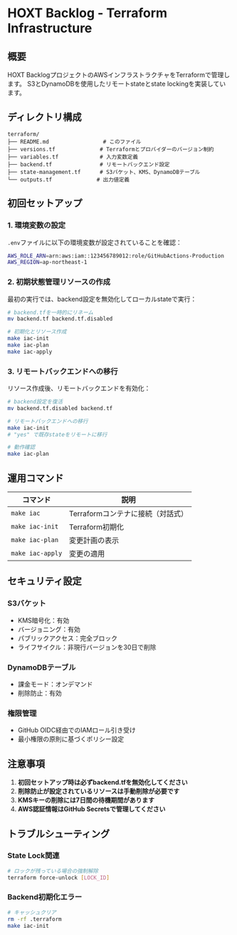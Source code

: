 # HOXT Backlog - Terraform Infrastructure

## 概要

HOXT BacklogプロジェクトのAWSインフラストラクチャをTerraformで管理します。
S3とDynamoDBを使用したリモートstateとstate lockingを実装しています。

## ディレクトリ構成

```
terraform/
├── README.md                 # このファイル
├── versions.tf              # Terraformとプロバイダーのバージョン制約
├── variables.tf             # 入力変数定義
├── backend.tf               # リモートバックエンド設定
├── state-management.tf      # S3バケット、KMS、DynamoDBテーブル
└── outputs.tf              # 出力値定義
```

## 初回セットアップ

### 1. 環境変数の設定

`.env`ファイルに以下の環境変数が設定されていることを確認：

```bash
AWS_ROLE_ARN=arn:aws:iam::123456789012:role/GitHubActions-Production
AWS_REGION=ap-northeast-1
```

### 2. 初期状態管理リソースの作成

最初の実行では、backend設定を無効化してローカルstateで実行：

```bash
# backend.tfを一時的にリネーム
mv backend.tf backend.tf.disabled

# 初期化とリソース作成
make iac-init
make iac-plan
make iac-apply
```

### 3. リモートバックエンドへの移行

リソース作成後、リモートバックエンドを有効化：

```bash
# backend設定を復活
mv backend.tf.disabled backend.tf

# リモートバックエンドへの移行
make iac-init
# "yes" で既存stateをリモートに移行

# 動作確認
make iac-plan
```

## 運用コマンド

| コマンド | 説明 |
|----------|------|
| `make iac` | Terraformコンテナに接続（対話式） |
| `make iac-init` | Terraform初期化 |
| `make iac-plan` | 変更計画の表示 |
| `make iac-apply` | 変更の適用 |

## セキュリティ設定

### S3バケット
- KMS暗号化：有効
- バージョニング：有効
- パブリックアクセス：完全ブロック
- ライフサイクル：非現行バージョンを30日で削除

### DynamoDBテーブル
- 課金モード：オンデマンド
- 削除防止：有効

### 権限管理
- GitHub OIDC経由でのIAMロール引き受け
- 最小権限の原則に基づくポリシー設定

## 注意事項

1. **初回セットアップ時は必ずbackend.tfを無効化してください**
2. **削除防止が設定されているリソースは手動削除が必要です**
3. **KMSキーの削除には7日間の待機期間があります**
4. **AWS認証情報はGitHub Secretsで管理してください**

## トラブルシューティング

### State Lock関連
```bash
# ロックが残っている場合の強制解除
terraform force-unlock [LOCK_ID]
```

### Backend初期化エラー
```bash
# キャッシュクリア
rm -rf .terraform
make iac-init
```